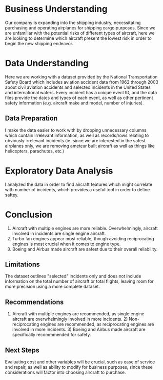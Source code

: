 # Business Understanding
Our company is expanding into the shipping industry, necessitating purchasing and operating airplanes for shipping cargo purposes. Since we are unfamiliar with the potential risks of different types of aircraft, here we are looking to determine which aircraft present the lowest risk in order to begin the new shipping endeavor.

# Data Understanding
Here we are working with a dataset provided by the National Transportation Safety Board which includes aviation accident data from 1962 through 2003 about civil aviation accidents and selected incidents in the United States and international waters. Every incident has a unique event ID, and the data files provide the dates and types of each event, as well as other pertinent safety information (e.g. aircraft make and model, number of injuries).

## Data Preparation
I make the data easier to work with by dropping unnecessary columns which contain irrelevant information, as well as records/rows relating to obviously irrelevant incidents (ie. since we are interested in the safest airplanes only, we are removing ameteur built aircraft as well as things like helicopters, parachutes, etc.)

# Exploratory Data Analysis
I analyzed the data in order to find aircraft features which might correlate with number of incidents, which provides a useful tool in order to define saftey.

# Conclusion
1) Aircraft with multiple engines are more reliable.  Overwhelmingly, aircraft involved in incidents are single engine aircraft.
2) Turbo fan engines appear most reliable, though avoiding reciprocating engines is most crucial when it comes to engine type.
3) Boeing and Airbus made aircraft are safest due to their overall reliability.
   
## Limitations
The dataset outlines "selected" incidents only and does not include information on the total number of aircraft or total flights, leaving room for more precision using a more complete dataset.

## Recommendations
1) Aircraft with multiple engines are recommended, as single engine aircraft are overwhelmingly involved in more incidents.  2) Non-reciprocating engines are recommended, as reciprocating engines are involved in more incidents.  3) Boeing and Airbus made aircraft are specifically recommmended for safety.

## Next Steps
Evaluating cost and other variables will be crucial, such as ease of service and repair, as well as ability to modify for business purposes, since these considerations will factor into choosing aircraft to purchase.
